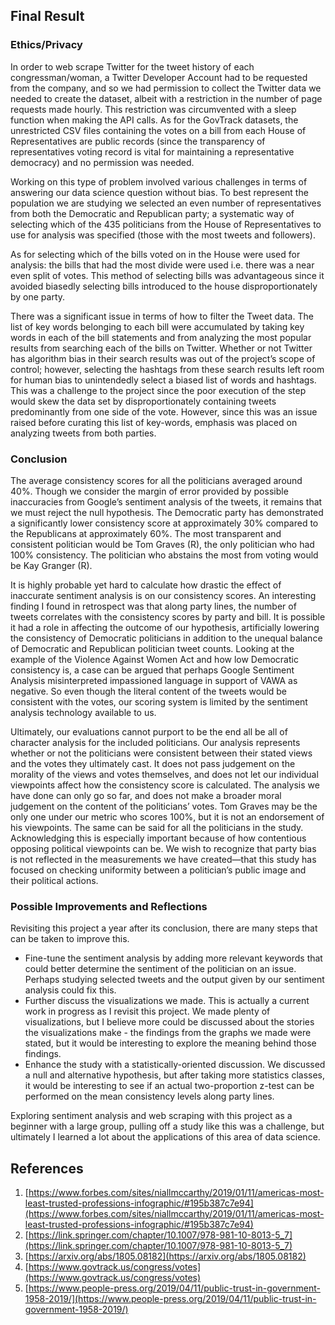 ## Final Result
### Ethics/Privacy
In order to web scrape Twitter for the tweet history of each congressman/woman, a Twitter Developer Account had to be requested from the company, and so we had permission to collect the Twitter data we needed to create the dataset, albeit with a restriction in the number of page requests made hourly. This restriction was circumvented with a sleep function when making the API calls. As for the GovTrack datasets, the unrestricted CSV files containing the votes on a bill from each House of Representatives are public records (since the transparency of representatives voting record is vital for maintaining a representative democracy) and no permission was needed.

Working on this type of problem involved various challenges in terms of answering our data science question without bias. To best represent the population we are studying we selected an even number of representatives from both the Democratic and Republican party; a systematic way of selecting which of the 435 politicians from the House of Representatives to use for analysis was specified (those with the most tweets and followers). 

As for selecting which of the bills voted on in the House were used for analysis: the bills that had the most divide were used i.e. there was a near even split of votes. This method of selecting bills was advantageous since it avoided biasedly selecting bills introduced to the house disproportionately by one party. 

There was a significant issue in terms of how to filter the Tweet data. The list of key words belonging to each bill were accumulated by taking key words in each of the bill statements and from analyzing the most popular results from searching each of the bills on Twitter. Whether or not Twitter has algorithm bias in their search results was out of the project’s scope of control; however, selecting the hashtags from these search results left room for human bias to unintendedly select a biased list of words and hashtags. This was a challenge to the project since the poor execution of the step would skew the data set by disproportionately containing tweets predominantly from one side of the vote. However, since this was an issue raised before curating this list of key-words, emphasis was placed on analyzing tweets from both parties.


### Conclusion
The average consistency scores for all the politicians averaged around 40%. Though we consider the margin of error provided by possible inaccuracies from Google’s sentiment analysis of the tweets, it remains that we must reject the null hypothesis. The Democratic party has demonstrated a significantly lower consistency score at approximately 30% compared to the Republicans at approximately 60%. The most transparent and consistent politician would be Tom Graves (R), the only politician who had 100% consistency. The politician who abstains the most from voting would be Kay Granger (R).

It is highly probable yet hard to calculate how drastic the effect of inaccurate sentiment analysis is on our consistency scores. An interesting finding I found in retrospect was that along party lines, the number of tweets correlates with the consistency scores by party and bill. It is possible it had a role in affecting the outcome of our hypothesis, artificially lowering the consistency of Democratic politicians in addition to the unequal balance of Democratic and Republican politician tweet counts. Looking at the example of the Violence Against Women Act and how low Democratic consistency is, a case can be argued that perhaps Google Sentiment Analysis misinterpreted impassioned language in support of VAWA as negative. So even though the literal content of the tweets would be consistent with the votes, our scoring system is limited by the sentiment analysis technology available to us.

Ultimately, our evaluations cannot purport to be the end all be all of character analysis for the included politicians. Our analysis represents whether or not the politicians were consistent between their stated views and the votes they ultimately cast. It does not pass judgement on the morality of the views and votes themselves, and does not let our individual viewpoints affect how the consistency score is calculated. The analysis we have done can only go so far, and does not make a broader moral judgement on the content of the politicians’ votes. Tom Graves may be the only one under our metric who scores 100%, but it is not an endorsement of his viewpoints. The same can be said for all the politicians in the study. Acknowledging this is especially important because of how contentious opposing political viewpoints can be. We wish to recognize that party bias is not reflected in the measurements we have created—that this study has focused on checking uniformity between a politician’s public image and their political actions.
### Possible Improvements and Reflections
Revisiting this project a year after its conclusion, there are many steps that can be taken to improve this. 
- Fine-tune the sentiment analysis by adding more relevant keywords that could better determine the sentiment of the politician on an issue. Perhaps studying selected tweets and the output given by our sentiment analysis could fix this.
- Further discuss the visualizations we made. This is actually a current work in progress as I revisit this project. We made plenty of visualizations, but I believe more could be discussed about the stories the visualizations make - the findings from the graphs we made were stated, but it would be interesting to explore the meaning behind those findings.
- Enhance the study with a statistically-oriented discussion. We discussed a null and alternative hypothesis, but after taking more statistics classes, it would be interesting to see if an actual two-proportion z-test can be performed on the mean consistency levels along party lines.

Exploring sentiment analysis and web scraping with this project as a beginner with a large group, pulling off a study like this was a challenge, but ultimately I learned a lot about the applications of this area of data science.
## References
1. [https://www.forbes.com/sites/niallmccarthy/2019/01/11/americas-most-least-trusted-professions-infographic/#195b387c7e94](https://www.forbes.com/sites/niallmccarthy/2019/01/11/americas-most-least-trusted-professions-infographic/#195b387c7e94)
2. [https://link.springer.com/chapter/10.1007/978-981-10-8013-5_7](https://link.springer.com/chapter/10.1007/978-981-10-8013-5_7)
3. [https://arxiv.org/abs/1805.08182](https://arxiv.org/abs/1805.08182)
4. [https://www.govtrack.us/congress/votes](https://www.govtrack.us/congress/votes)
5. [https://www.people-press.org/2019/04/11/public-trust-in-government-1958-2019/](https://www.people-press.org/2019/04/11/public-trust-in-government-1958-2019/)
